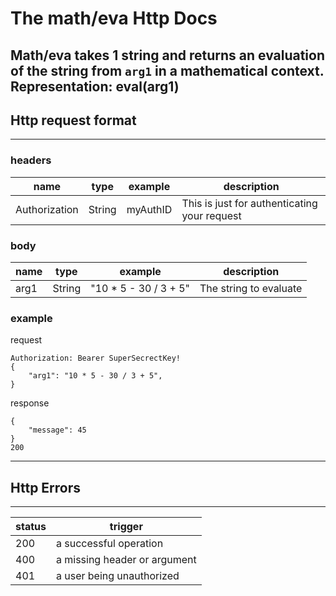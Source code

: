 # The math/eva Http Docs

Math/eva takes 1 string and returns an evaluation of the string from `arg1` in a mathematical context.
Representation: eval(arg1)
---------

## Http request format

----

### headers

| name          | type   | example  | description                                  |
|---------------|--------|----------|----------------------------------------------|
| Authorization | String | myAuthID | This is just for authenticating your request |

### body

| name | type   | example               | description            |
|------|--------|-----------------------|------------------------|
| arg1 | String | "10 * 5 - 30 / 3 + 5" | The string to evaluate |

### example

request

```
Authorization: Bearer SuperSecrectKey!
{
    "arg1": "10 * 5 - 30 / 3 + 5",
}
```

response

```
{
    "message": 45
}
200
```

---

## Http Errors

---

| status | trigger                      |
|--------|------------------------------|
| 200    | a successful operation       |
| 400    | a missing header or argument |
| 401    | a user being unauthorized    |